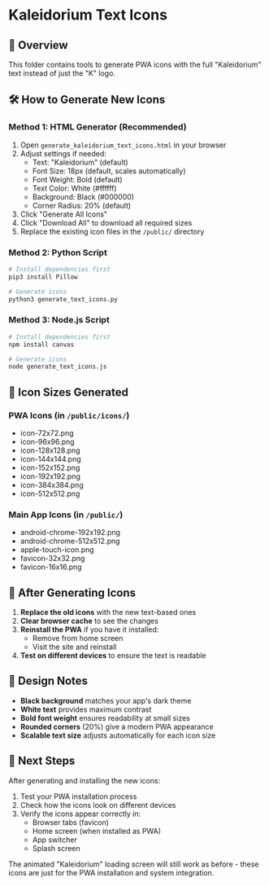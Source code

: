 # Kaleidorium Text Icons

## 🎯 Overview
This folder contains tools to generate PWA icons with the full "Kaleidorium" text instead of just the "K" logo.

## 🛠️ How to Generate New Icons

### Method 1: HTML Generator (Recommended)
1. Open `generate_kaleidorium_text_icons.html` in your browser
2. Adjust settings if needed:
   - Text: "Kaleidorium" (default)
   - Font Size: 18px (default, scales automatically)
   - Font Weight: Bold (default)
   - Text Color: White (#ffffff)
   - Background: Black (#000000)
   - Corner Radius: 20% (default)
3. Click "Generate All Icons"
4. Click "Download All" to download all required sizes
5. Replace the existing icon files in the `/public/` directory

### Method 2: Python Script
```bash
# Install dependencies first
pip3 install Pillow

# Generate icons
python3 generate_text_icons.py
```

### Method 3: Node.js Script
```bash
# Install dependencies first
npm install canvas

# Generate icons
node generate_text_icons.js
```

## 📱 Icon Sizes Generated

### PWA Icons (in `/public/icons/`)
- icon-72x72.png
- icon-96x96.png
- icon-128x128.png
- icon-144x144.png
- icon-152x152.png
- icon-192x192.png
- icon-384x384.png
- icon-512x512.png

### Main App Icons (in `/public/`)
- android-chrome-192x192.png
- android-chrome-512x512.png
- apple-touch-icon.png
- favicon-32x32.png
- favicon-16x16.png

## 🔄 After Generating Icons

1. **Replace the old icons** with the new text-based ones
2. **Clear browser cache** to see the changes
3. **Reinstall the PWA** if you have it installed:
   - Remove from home screen
   - Visit the site and reinstall
4. **Test on different devices** to ensure the text is readable

## 🎨 Design Notes

- **Black background** matches your app's dark theme
- **White text** provides maximum contrast
- **Bold font weight** ensures readability at small sizes
- **Rounded corners** (20%) give a modern PWA appearance
- **Scalable text size** adjusts automatically for each icon size

## 🚀 Next Steps

After generating and installing the new icons:
1. Test your PWA installation process
2. Check how the icons look on different devices
3. Verify the icons appear correctly in:
   - Browser tabs (favicon)
   - Home screen (when installed as PWA)
   - App switcher
   - Splash screen

The animated "Kaleidorium" loading screen will still work as before - these icons are just for the PWA installation and system integration.
